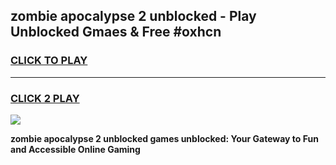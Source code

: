
## zombie apocalypse 2 unblocked - Play Unblocked Gmaes & Free #oxhcn
<h3>
<a href="https://news.freeplayer.one?title=zombie_apocalypse_2_unblocked&ref=24F">CLICK TO PLAY</a></h3>
<hr>

<h3>
<a href="https://news.freeplayer.one?title=zombie_apocalypse_2_unblocked&ref=24F">CLICK 2 PLAY</a>
  
</h3>

<a href="https://news.freeplayer.one?title=zombie_apocalypse_2_unblocked&ref=24F/"><img src="https://clearcache.store/games.png"></a>


**zombie apocalypse 2 unblocked games unblocked: Your Gateway to Fun and Accessible Online Gaming**
